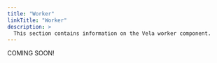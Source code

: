 ```yaml
---
title: "Worker"
linkTitle: "Worker"
description: >
  This section contains information on the Vela worker component.
---
```


COMING SOON!
